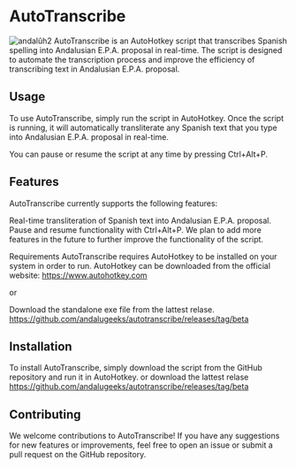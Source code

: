 # AutoTranscribe
![andalûh2](https://user-images.githubusercontent.com/34275535/231167984-65f9cf1d-6532-4079-aadd-563e2d1f3fe0.png)
AutoTranscribe is an AutoHotkey script that transcribes Spanish spelling into Andalusian E.P.A. proposal in real-time. The script is designed to automate the transcription process and improve the efficiency of transcribing text in Andalusian E.P.A. proposal.

## Usage
To use AutoTranscribe, simply run the script in AutoHotkey. Once the script is running, it will automatically transliterate any Spanish text that you type into Andalusian E.P.A. proposal in real-time.

You can pause or resume the script at any time by pressing Ctrl+Alt+P.

## Features
AutoTranscribe currently supports the following features:

Real-time transliteration of Spanish text into Andalusian E.P.A. proposal.
Pause and resume functionality with Ctrl+Alt+P.
We plan to add more features in the future to further improve the functionality of the script.

Requirements
AutoTranscribe requires AutoHotkey to be installed on your system in order to run. AutoHotkey can be downloaded from the official website: https://www.autohotkey.com

or 

Download the standalone exe file from the lattest relase. https://github.com/andalugeeks/autotranscribe/releases/tag/beta

## Installation
To install AutoTranscribe, simply download the script from the GitHub repository and run it in AutoHotkey. or download the lattest relase https://github.com/andalugeeks/autotranscribe/releases/tag/beta

## Contributing
We welcome contributions to AutoTranscribe! If you have any suggestions for new features or improvements, feel free to open an issue or submit a pull request on the GitHub repository.


